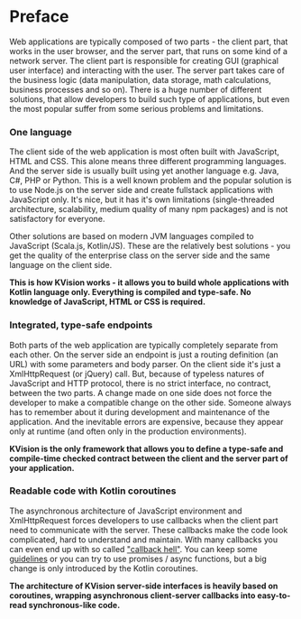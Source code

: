 # Preface

Web applications are typically composed of two parts - the client part, that works in the user browser, and the server part, that runs on some kind of a network server. The client part is responsible for creating GUI (graphical user interface) and interacting with the user. The server part takes care of the business logic (data manipulation, data storage, math calculations, business processes and so on). There is a huge number of different solutions, that allow developers to build such type of applications, but even the most popular suffer from some serious problems and limitations.

### One language

The client side of the web application is most often built with JavaScript, HTML and CSS. This alone means three different programming languages. And the server side is usually built using yet another language e.g. Java, C#, PHP or Python. This is a well known problem and the popular solution is to use Node.js on the server side and create fullstack applications with JavaScript only. It's nice, but it has it's own limitations (single-threaded architecture, scalability, medium quality of many npm packages) and is not satisfactory for everyone.&#x20;

Other solutions are based on modern JVM languages compiled to JavaScript (Scala.js, Kotlin/JS). These are the relatively best solutions - you get the quality of the enterprise class on the server side and the same language on the client side.&#x20;

**This is how KVision works - it allows you to build whole applications with Kotlin language only. Everything is compiled and type-safe. No knowledge of JavaScript, HTML or CSS is required.**

### Integrated, type-safe endpoints

Both parts of the web application are typically completely separate from each other. On the server side an endpoint is just a routing definition (an URL) with some parameters and body parser. On the client side it's just a XmlHttpRequest (or jQuery) call. But, because of typeless natures of JavaScript and HTTP protocol, there is no strict interface, no contract, between the two parts. A change made on one side does not force the developer to make a compatible change on the other side. Someone always has to remember about it during development and maintenance of the application. And the inevitable errors are expensive, because they appear only at runtime (and often only in the production environments).

**KVision is the only framework that allows you to define a type-safe and compile-time checked contract between the client and the server part of your application.**

### Readable code with Kotlin coroutines

The asynchronous architecture of JavaScript environment and XmlHttpRequest forces developers to use callbacks when the client part need to communicate with the server. These callbacks make the code look complicated, hard to understand and maintain. With many callbacks you can even end up with so called ["callback hell"](https://en.wiktionary.org/wiki/callback_hell). You can keep some [guidelines](http://callbackhell.com/) or you can try to use promises / async functions, but a big change is only introduced by the Kotlin coroutines.

**The architecture of KVision server-side interfaces is heavily based on coroutines, wrapping asynchronous client-server callbacks into easy-to-read synchronous-like code.**
